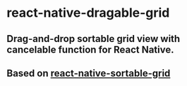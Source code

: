 # react-native-dragable-grid

## Drag-and-drop sortable grid view with cancelable function for React Native.
## Based on [react-native-sortable-grid](https://github.com/ollija/react-native-sortable-grid)